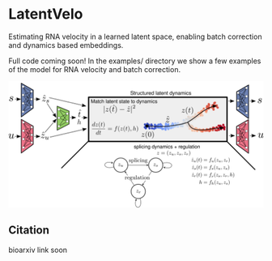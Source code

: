 # LatentVelo

Estimating RNA velocity in a learned latent space, enabling batch correction and dynamics based embeddings.

Full code coming soon! In the examples/ directory we show a few examples of the model for RNA velocity and batch correction.


![diagram](diagrams/model_diagram.png?raw=true)


## Citation

bioarxiv link soon